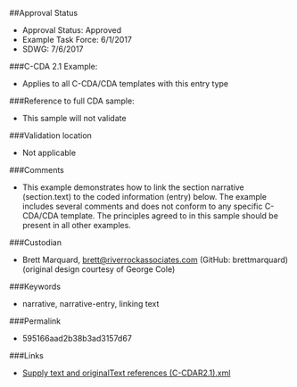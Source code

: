##Approval Status 

* Approval Status: Approved
* Example Task Force: 6/1/2017
* SDWG: 7/6/2017 

###C-CDA 2.1 Example: 
* Applies to all C-CDA/CDA templates with this entry type

###Reference to full CDA sample:
* This sample will not validate

###Validation location
* Not applicable

###Comments
* This example demonstrates how to link the section narrative (section.text) to the coded information (entry) below. The example includes several comments and does not conform to any specific C-CDA/CDA template. The principles agreed to in this sample should be present in all other examples. 

###Custodian
* Brett Marquard, brett@riverrockassociates.com (GitHub: brettmarquard) (original design courtesy of George Cole)

###Keywords

* narrative, narrative-entry, linking text







###Permalink 

* 595166aad2b38b3ad3157d67

###Links 

* [Supply text and originalText references (C-CDAR2.1).xml](https://github.com/HL7/C-CDA-Examples/tree/master/General/Narrative%20Reference%20-%20Supply/Supply%20text%20and%20originalText%20references%20%28C-CDAR2.1%29.xml)
